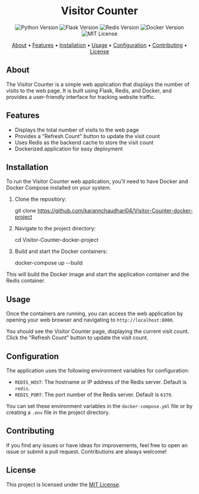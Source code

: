 <h1 align="center">Visitor Counter</h1>

<p align="center">
  <img src="https://img.shields.io/badge/python-3.9-blue.svg" alt="Python Version">
  <img src="https://img.shields.io/badge/flask-2.0-green.svg" alt="Flask Version">
  <img src="https://img.shields.io/badge/redis-6.2-red.svg" alt="Redis Version">
  <img src="https://img.shields.io/badge/docker-20.10-blue.svg" alt="Docker Version">
  <img src="https://img.shields.io/badge/license-MIT-brightgreen.svg" alt="MIT License">
</p>

<p align="center">
  <a href="#about">About</a> •
  <a href="#features">Features</a> •
  <a href="#installation">Installation</a> •
  <a href="#usage">Usage</a> •
  <a href="#configuration">Configuration</a> •
  <a href="#contributing">Contributing</a> •
  <a href="#license">License</a>
</p>

## About

The Visitor Counter is a simple web application that displays the number of visits to the web page. It is built using Flask, Redis, and Docker, and provides a user-friendly interface for tracking website traffic.

## Features

- Displays the total number of visits to the web page
- Provides a "Refresh Count" button to update the visit count
- Uses Redis as the backend cache to store the visit count
- Dockerized application for easy deployment

## Installation

To run the Visitor Counter web application, you'll need to have Docker and Docker Compose installed on your system.

1. Clone the repository:

    git clone https://github.com/karannchaudhari04/Visitor-Counter-docker-project

2. Navigate to the project directory:

    cd Visitor-Counter-docker-project

3. Build and start the Docker containers:

    docker-compose up --build


This will build the Docker image and start the application container and the Redis container.

## Usage

Once the containers are running, you can access the web application by opening your web browser and navigating to `http://localhost:8000`.

You should see the Visitor Counter page, displaying the current visit count. Click the "Refresh Count" button to update the visit count.

## Configuration

The application uses the following environment variables for configuration:

- `REDIS_HOST`: The hostname or IP address of the Redis server. Default is `redis`.
- `REDIS_PORT`: The port number of the Redis server. Default is `6379`.

You can set these environment variables in the `docker-compose.yml` file or by creating a `.env` file in the project directory.

## Contributing

If you find any issues or have ideas for improvements, feel free to open an issue or submit a pull request. Contributions are always welcome!

## License

This project is licensed under the [MIT License](LICENSE).
